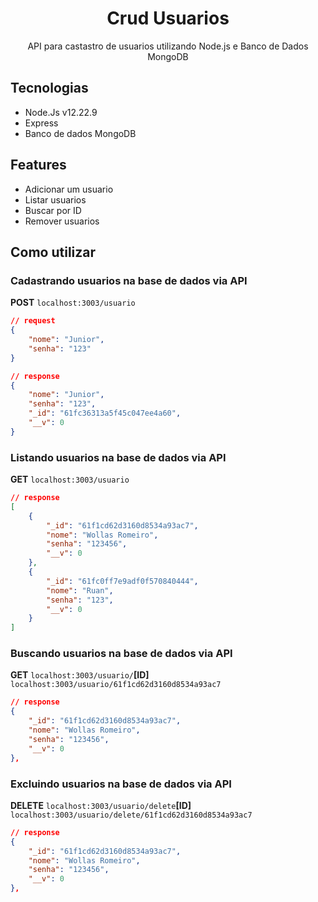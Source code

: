 <h1 align="center"> Crud Usuarios </h1>

<p align="center">
  API para castastro de usuarios utilizando Node.js e Banco de Dados MongoDB
</p>

## Tecnologias

 * Node.Js v12.22.9
 * Express
 * Banco de dados MongoDB
 
## Features
 * Adicionar um usuario
 * Listar usuarios
 * Buscar por ID
 * Remover usuarios
 
 ## Como utilizar


### Cadastrando usuarios na base de dados via API

**POST** `localhost:3003/usuario`

```json
// request
{
	"nome": "Junior",
	"senha": "123"
}
```
```json
// response
{
	"nome": "Junior",
	"senha": "123",
	"_id": "61fc36313a5f45c047ee4a60",
	"__v": 0
}
```

### Listando usuarios na base de dados via API

**GET** `localhost:3003/usuario`

```json
// response
[
	{
		"_id": "61f1cd62d3160d8534a93ac7",
		"nome": "Wollas Romeiro",
		"senha": "123456",
		"__v": 0
	},
	{
		"_id": "61fc0ff7e9adf0f570840444",
		"nome": "Ruan",
		"senha": "123",
		"__v": 0
	}
]
```
### Buscando usuarios na base de dados via API

**GET** `localhost:3003/usuario/`**[ID]** </br>
`localhost:3003/usuario/61f1cd62d3160d8534a93ac7`
```json
// response 
{
	"_id": "61f1cd62d3160d8534a93ac7",
	"nome": "Wollas Romeiro",
	"senha": "123456",
	"__v": 0
},
```

### Excluindo usuarios na base de dados via API

**DELETE** `localhost:3003/usuario/delete`**[ID]** </br>
`localhost:3003/usuario/delete/61f1cd62d3160d8534a93ac7`
```json
// response 
{
	"_id": "61f1cd62d3160d8534a93ac7",
	"nome": "Wollas Romeiro",
	"senha": "123456",
	"__v": 0
},
```
